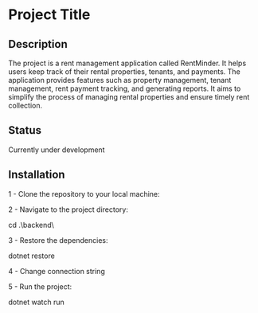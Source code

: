 # Project Title

## Description

The project is a rent management application called RentMinder. It helps users keep track of their rental properties, tenants, and payments. The application provides features such as property management, tenant management, rent payment tracking, and generating reports. It aims to simplify the process of managing rental properties and ensure timely rent collection.

## Status

Currently under development

## Installation

1 - Clone the repository to your local machine:

2 - Navigate to the project directory:

cd .\backend\

3 - Restore the dependencies:

dotnet restore

4 - Change connection string

5 - Run the project:

dotnet watch run
